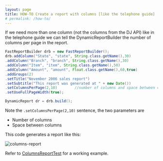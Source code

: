 ```yaml
---
layout: page
title: HOW-TO Create a report with columns [like the telephone guide]
# permalink: /how-to/
---
```



If we need more than one column (not the columns from the DJ API) like in the telephone guide we can tell the DynamicReportBuilder the number of columns per page in the report.

```java
FastReportBuilder drb = new FastReportBuilder();
drb.addColumn("State", "state", String.class.getName(),30)
.addColumn("Branch", "branch", String.class.getName(),30)
.addColumn("Item", "item", String.class.getName(),50)
.addColumn("Amount", "amount", Float.class.getName(),60,true)
.addGroups(2)
.setTitle("November 2006 sales report")
.setSubtitle("This report was generated at " + new Date())
.setColumnsPerPage(2,10)        //number of columns and space between columns
.setUseFullPageWidth(true);

DynamicReport dr = drb.build();
```

Note the `.setColumnsPerPage(2,10)` sentence, the two parameters are

* Number of columns
* Space between columns

This code generates a report like this:

![columns-report](../images/columns-report.jpg)

Refer to [ColumnsReportTest](https://github.com/intive-FDV/DynamicJasper/tree/master/src/test/java/ar/com/fdvs/dj/test/ColumnsReportTest.java) for a working example.